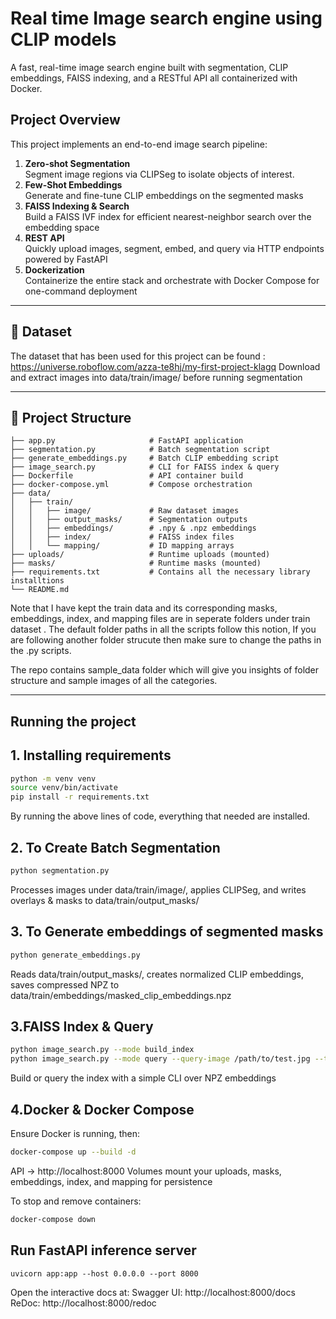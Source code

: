 # Real time Image search engine using CLIP models

A fast, real-time image search engine built with segmentation, CLIP embeddings, FAISS indexing, and a RESTful API all containerized with Docker.  

## Project Overview

This project implements an end-to-end image search pipeline:

1. **Zero-shot Segmentation**  
   Segment image regions via CLIPSeg to isolate objects of interest.  
2. **Few-Shot Embeddings**  
   Generate and fine-tune CLIP embeddings on the segmented masks
3. **FAISS Indexing & Search**  
   Build a FAISS IVF index for efficient nearest-neighbor search over the embedding space
4. **REST API**  
   Quickly upload images, segment, embed, and query via HTTP endpoints powered by FastAPI 
5. **Dockerization**  
   Containerize the entire stack and orchestrate with Docker Compose for one-command deployment

---
## 🧪 Dataset

The dataset that has been used for this project can be found : https://universe.roboflow.com/azza-te8hj/my-first-project-klagq
Download and extract images into data/train/image/ before running segmentation

---
## 📁 Project Structure
```
├── app.py                     # FastAPI application
├── segmentation.py            # Batch segmentation script
├── generate_embeddings.py     # Batch CLIP embedding script
├── image_search.py            # CLI for FAISS index & query
├── Dockerfile                 # API container build
├── docker-compose.yml         # Compose orchestration
├── data/
│   ├── train/
│   │   ├── image/             # Raw dataset images
│   │   ├── output_masks/      # Segmentation outputs
│   │   ├── embeddings/        # .npy & .npz embeddings
│   │   ├── index/             # FAISS index files
│   │   └── mapping/           # ID mapping arrays
├── uploads/                   # Runtime uploads (mounted)
├── masks/                     # Runtime masks (mounted)
├── requirements.txt           # Contains all the necessary library installtions
└── README.md
```
Note that I have kept the train data and its corresponding masks, embeddings, index, and mapping files are in seperate folders under train dataset .
The default folder paths in all the scripts follow this notion, If you are following another folder strucute then make sure to change the paths in the .py scripts.

The repo contains sample_data folder which will give you insights of folder structure and sample images of all the categories.

---
## Running the project

## 1. Installing requirements

```bash
python -m venv venv
source venv/bin/activate
pip install -r requirements.txt
```

By running the above lines of code, everything that needed are installed.

## 2. To Create Batch Segmentation
```bash
python segmentation.py
```
Processes images under data/train/image/, applies CLIPSeg, and writes overlays & masks to data/train/output_masks/

## 3. To Generate embeddings of segmented masks
```bash
python generate_embeddings.py
```
Reads data/train/output_masks/, creates normalized CLIP embeddings, saves compressed NPZ to data/train/embeddings/masked_clip_embeddings.npz

## 3.FAISS Index & Query
```bash
python image_search.py --mode build_index
python image_search.py --mode query --query-image /path/to/test.jpg --top-k 3
```
Build or query the index with a simple CLI over NPZ embeddings

## 4.Docker & Docker Compose
Ensure Docker is running, then:
```bash
docker-compose up --build -d
```
API → http://localhost:8000
Volumes mount your uploads, masks, embeddings, index, and mapping for persistence 

To stop and remove containers:
```bash
docker-compose down
```



## Run FastAPI inference server

```
uvicorn app:app --host 0.0.0.0 --port 8000
```
Open the interactive docs at:
Swagger UI: http://localhost:8000/docs
ReDoc: http://localhost:8000/redoc
